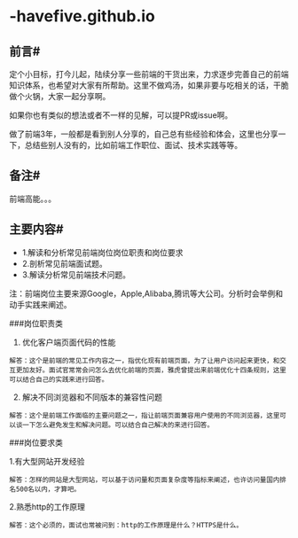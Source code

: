 # -havefive.github.io

## 前言#

定个小目标，打今儿起，陆续分享一些前端的干货出来，力求逐步完善自己的前端知识体系，也希望对大家有所帮助。这里不做鸡汤，如果非要与吃相关的话，干脆做个火锅，大家一起分享啊。

如果你也有类似的想法或者不一样的见解，可以提PR或issue啊。

做了前端3年，一般都是看到别人分享的，自己总有些经验和体会，这里也分享一下，总结些别人没有的，比如前端工作职位、面试、技术实践等等。

## 备注#
前端高能。。。


## 主要内容#

* 1.解读和分析常见前端岗位岗位职责和岗位要求
* 2.剖析常见前端面试题。
* 3.解读分析常见前端技术问题。

注：前端岗位主要来源Google，Apple,Alibaba,腾讯等大公司。分析时会举例和动手实践来阐述。


###岗位职责类

1. 优化客户端页面代码的性能

```
解答：这个是前端的常见工作内容之一，指优化现有前端页面，为了让用户访问起来更快，和交互更加友好。面试官常常会问怎么去优化前端的页面，雅虎曾提出来前端优化十四条规则，这里可以结合自己的实践来进行回答。
```
2. 解决不同浏览器和不同版本的兼容性问题

```
解答：这个是前端工作面临的主要问题之一，指让前端页面兼容用户使用的不同浏览器，这里可以谈一下怎么避免发生和解决问题。可以结合自己解决的来进行回答。
```

###岗位要求类

1.有大型网站开发经验

```
解答：怎样的网站是大型网站，可以基于访问量和页面复杂度等指标来阐述，也许访问量国内排名500名以内，才算吧。
```

2.熟悉http的工作原理

```
解答：这个必须的，面试也常被问到：http的工作原理是什么？HTTPS是什么。
```


